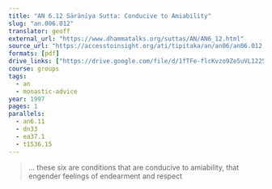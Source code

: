 ```yaml
---
title: "AN 6.12 Sārāṇīya Sutta: Conducive to Amiability"
slug: "an.006.012"
translator: geoff
external_url: "https://www.dhammatalks.org/suttas/AN/AN6_12.html"
source_url: "https://accesstoinsight.org/ati/tipitaka/an/an06/an06.012.than.html"
formats: [pdf]
drive_links: ["https://drive.google.com/file/d/1fTFe-flcKvzo9Ze5uVL12251zohntb3M/view?usp=drivesdk"]
course: groups
tags:
  - an
  - monastic-advice
year: 1997
pages: 1
parallels:
  - an6.11
  - dn33
  - ea37.1
  - t1536.15
---
```


> … these six are conditions that are conducive to amiability, that engender feelings of endearment and respect
